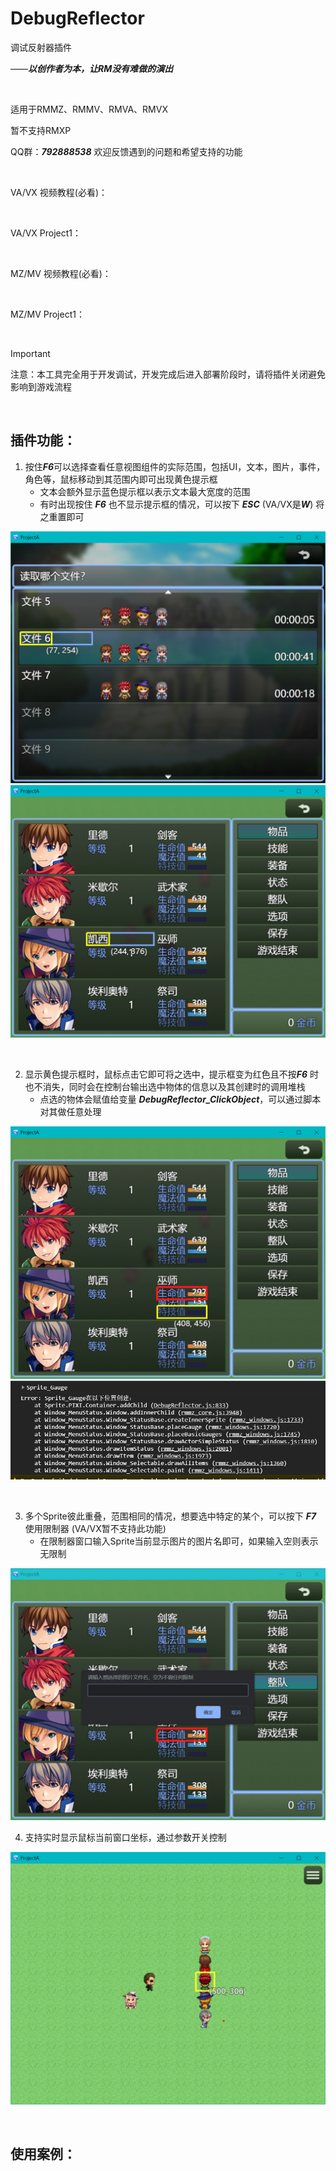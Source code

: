 # DebugReflector

调试反射器插件

——***以创作者为本，让RM没有难做的演出***

<br/>

适用于RMMZ、RMMV、RMVA、RMVX <br/>

暂不支持RMXP<br/>

QQ群：***792888538***   欢迎反馈遇到的问题和希望支持的功能

<br/>

VA/VX 视频教程(必看)：

<br/>

VA/VX Project1：

<br/>

MZ/MV 视频教程(必看)：

<br/>

MZ/MV Project1：

<br/>

> [!IMPORTANT] 
> 注意：本工具完全用于开发调试，开发完成后进入部署阶段时，请将插件关闭避免影响到游戏流程<br/>

<br/>

## 插件功能：

1. 按住***F6***可以选择查看任意视图组件的实际范围，包括UI，文本，图片，事件，角色等，鼠标移动到其范围内即可出现黄色提示框
   * 文本会额外显示蓝色提示框以表示文本最大宽度的范围
   * 有时出现按住 ***F6*** 也不显示提示框的情况，可以按下 ***ESC*** (VA/VX是***W***) 将之重置即可
   
![范围查看](https://github.com/cafel176/DebugReflector/blob/main/pic1.png?raw=true '范围查看')
![范围查看](https://github.com/cafel176/DebugReflector/blob/main/pic2.png?raw=true '范围查看')

<br/>

2. 显示黄色提示框时，鼠标点击它即可将之选中，提示框变为红色且不按***F6*** 时也不消失，同时会在控制台输出选中物体的信息以及其创建时的调用堆栈
   * 点选的物体会赋值给变量 ***DebugReflector_ClickObject***，可以通过脚本对其做任意处理
   
![信息查看](https://github.com/cafel176/DebugReflector/blob/main/pic3.png?raw=true '信息查看')
![信息查看](https://github.com/cafel176/DebugReflector/blob/main/pic4.png?raw=true '信息查看')

<br/>

3. 多个Sprite彼此重叠，范围相同的情况，想要选中特定的某个，可以按下 ***F7*** 使用限制器 (VA/VX暂不支持此功能)
   * 在限制器窗口输入Sprite当前显示图片的图片名即可，如果输入空则表示无限制
 
![图片限制](https://github.com/cafel176/DebugReflector/blob/main/pic5.png?raw=true '图片限制')

4. 支持实时显示鼠标当前窗口坐标，通过参数开关控制

![坐标查看](https://github.com/cafel176/DebugReflector/blob/main/pic6.png?raw=true '坐标查看')

<br/>

## 使用案例：
